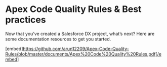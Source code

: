 # Apex Code Quality Rules & Best practices

Now that you’ve created a Salesforce DX project, what’s next? Here are some documentation resources to get you started.

[embed]https://github.com/arun12209/Apex-Code-Quality-Rules/blob/master/documents/Apex%20Code%20Quality%20Rules.pdf[/embed]
